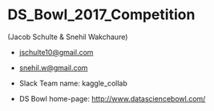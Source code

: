 # DS_Bowl_2017_Competition
(Jacob Schulte & Snehil Wakchaure)
- jschulte10@gmail.com
- snehil.w@gmail.com

- Slack Team name: kaggle_collab
- DS Bowl home-page: http://www.datasciencebowl.com/
